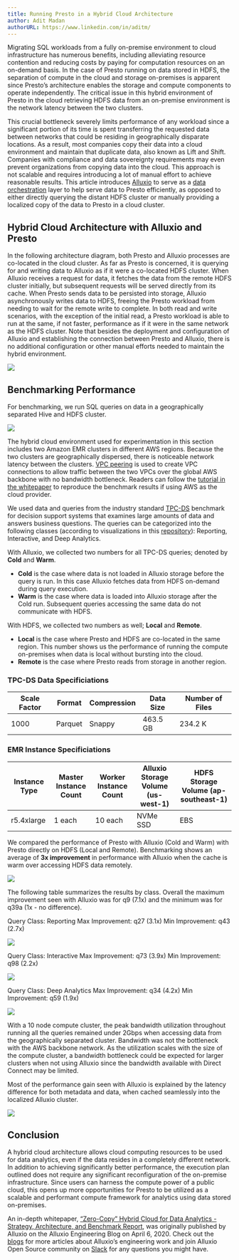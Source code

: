 ```yaml
---
title: Running Presto in a Hybrid Cloud Architecture
author: Adit Madan
authorURL: https://www.linkedin.com/in/aditm/
---
```


Migrating SQL workloads from a fully on-premise environment to cloud infrastructure has numerous benefits, including alleviating resource contention and reducing costs by paying for computation resources on an on-demand basis. In the case of Presto running on data stored in HDFS, the separation of compute in the cloud and storage on-premises is apparent since Presto’s architecture enables the storage and compute components to operate independently. The critical issue in this hybrid environment of Presto in the cloud retrieving HDFS data from an on-premise environment is the network latency between the two clusters.

This crucial bottleneck severely limits performance of any workload since a significant portion of its time is spent transferring the requested data between networks that could be residing in geographically disparate locations. As a result, most companies copy their data into a cloud environment and maintain that duplicate data, also known as Lift and Shift. Companies with compliance and data sovereignty requirements may even prevent organizations from copying data into the cloud. This approach is not scalable and requires introducing a lot of manual effort to achieve reasonable results. This article introduces [Alluxio](https://www.alluxio.io/) to serve as a [data orchestration](https://www.alluxio.io/data-orchestration/) layer to help serve data to Presto efficiently, as opposed to either directly querying the distant HDFS cluster or manually providing a localized copy of the data to Presto in a cloud cluster.

<!--truncate-->

## Hybrid Cloud Architecture with Alluxio and Presto

In the following architecture diagram, both Presto and Alluxio processes are co-located in the cloud cluster. As far as Presto is concerned, it is querying for and writing data to Alluxio as if it were a co-located HDFS cluster. When Alluxio receives a request for data, it fetches the data from the remote HDFS cluster initially, but subsequent requests will be served directly from its cache. When Presto sends data to be persisted into storage, Alluxio asynchronously writes data to HDFS, freeing the Presto workload from needing to wait for the remote write to complete. In both read and write scenarios, with the exception of the initial read, a Presto workload is able to run at the same, if not faster, performance as if it were in the same network as the HDFS cluster. Note that besides the deployment and configuration of Alluxio and establishing the connection between Presto and Alluxio, there is no additional configuration or other manual efforts needed to maintain the hybrid environment.

![](/img/blog/2020-06-15-alluxio-hybrid-cloud/PrestoAlluxioHadoop.png)

## Benchmarking Performance

For benchmarking, we run SQL queries on data in a geographically separated Hive and HDFS cluster.

![](/img/blog/2020-06-15-alluxio-hybrid-cloud/VPCPeering.png)

The hybrid cloud environment used for experimentation in this section includes two Amazon EMR clusters in different AWS regions. Because the two clusters are geographically dispersed, there is noticeable network latency between the clusters. [VPC peering](https://docs.aws.amazon.com/vpc/latest/peering/create-vpc-peering-connection.html) is used to create VPC connections to allow traffic between the two VPCs over the global AWS backbone with no bandwidth bottleneck. Readers can follow the [tutorial in the whitepaper](https://www.alluxio.io/resources/whitepapers/zero-copy-hybrid-cloud-for-data-analytics-strategy-architecture-and-benchmark-report/) to reproduce the benchmark results if using AWS as the cloud provider.

We used data and queries from the industry standard [TPC-DS](http://www.tpc.org/tpcds/) benchmark for decision support systems that examines large amounts of data and answers business questions. The queries can be categorized into the following classes (according to visualizations in this [repository](https://github.com/databricks/spark-sql-perf/blob/e9ef9788c2094aeb40c0f7d883b8c1cb0f852b74/src/main/notebooks/performance.dashboard.scala)): Reporting, Interactive, and Deep Analytics.

With Alluxio, we collected two numbers for all TPC-DS queries; denoted by **Cold** and **Warm**. 
- **Cold** is the case where data is not loaded in Alluxio storage before the query is run. In this case Alluxio fetches data from HDFS on-demand during query execution.
- **Warm** is the case where data is loaded into Alluxio storage after the Cold run. Subsequent queries accessing the same data do not communicate with HDFS. 

With HDFS, we collected two numbers as well; **Local** and **Remote**.
- **Local** is the case where Presto and HDFS are co-located in the same region. This number shows us the performance of running the compute on-premises when data is local without bursting into the cloud.
- **Remote** is the case where Presto reads from storage in another region.

### TPC-DS Data Specificiations

| Scale Factor | Format  | Compression | Data Size | Number of Files |
| ------------ | ------- | ----------- | --------- | --------------- |
| 1000         | Parquet | Snappy      | 463.5 GB  | 234.2 K         |

### EMR Instance Specificiations

| Instance Type | Master Instance Count | Worker Instance Count | Alluxio Storage Volume (us-west-1) | HDFS Storage Volume (ap-southeast-1) |
| ------------- | --------------------- | --------------------- | ---------------------------------- | ------------------------------------ |
| r5.4xlarge    | 1 each                | 10 each               | NVMe SSD                           | EBS                                  |

We compared the performance of Presto with Alluxio (Cold and Warm) with Presto directly on HDFS (Local and Remote). Benchmarking shows an average of **3x improvement** in performance with Alluxio when the cache is warm over accessing HDFS data remotely.

![](/img/blog/2020-06-15-alluxio-hybrid-cloud/AlluxioWarmVsHdfsRemote.png)

The following table summarizes the results by class. Overall the maximum improvement seen with Alluxio was for q9 (7.1x) and the minimum was for q39a (1x - no difference).

Query Class: Reporting
Max Improvement: q27 (3.1x)
Min Improvement:  q43 (2.7x)

![](/img/blog/2020-06-15-alluxio-hybrid-cloud/TpcdsReporting.png)

Query Class: Interactive
Max Improvement: q73 (3.9x)
Min Improvement:  q98 (2.2x)

![](/img/blog/2020-06-15-alluxio-hybrid-cloud/TpcdsInteractive.png)

Query Class: Deep Analytics
Max Improvement: q34 (4.2x)
Min Improvement:  q59 (1.9x)

![](/img/blog/2020-06-15-alluxio-hybrid-cloud/TpcdsDeepAnalytics.png)

With a 10 node compute cluster, the peak bandwidth utilization throughout running all the queries remained under 2Gbps when accessing data from the geographically separated cluster. Bandwidth was not the bottleneck with the AWS backbone network. As the utilization scales with the size of the compute cluster, a bandwidth bottleneck could be expected for larger clusters when not using Alluxio since the bandwidth available with Direct Connect may be limited.

Most of the performance gain seen with Alluxio is explained by the latency difference for both metadata and data, when cached seamlessly into the localized Alluxio cluster.


![](/img/blog/2020-06-15-alluxio-hybrid-cloud/TpcdsAll.png)

## Conclusion

A hybrid cloud architecture allows cloud computing resources to be used for data analytics, even if the data resides in a completely different network. In addition to achieving significantly better performance, the execution plan outlined does not require any significant reconfiguration of the on-premise infrastructure. Since users can harness the compute power of a public cloud, this opens up more opportunities for Presto to be utilized as a scalable and performant compute framework for analytics using data stored on-premises.

An in-depth whitepaper, [“Zero-Copy” Hybrid Cloud for Data Analytics - Strategy, Architecture, and Benchmark Report](https://www.alluxio.io/resources/whitepapers/zero-copy-hybrid-cloud-for-data-analytics-strategy-architecture-and-benchmark-report/), was originally published by Alluxio on the Alluxio Engineering Blog on April 6, 2020. Check out the [blogs](https://www.alluxio.io/blog/) for more articles about Alluxio’s engineering work and join Alluxio Open Source community on [Slack](http://alluxio-community.slack.com) for any questions you might have.
